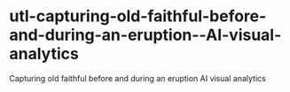 # utl-capturing-old-faithful-before-and-during-an-eruption--AI-visual-analytics
Capturing old faithful before and during an eruption  AI visual analytics
